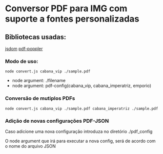 <h1>Conversor PDF para IMG com suporte a fontes personalizadas</h1>

<h2>Bibliotecas usadas:</h2>
<a href="https://github.com/jsdom/jsdom#readme">jsdom</a>
<a href="https://github.com/kb47/pdf-poppler#readme">pdf-poppler</a>

<h3>Modo de uso:</h3>
<code>node convert.js cabana_vip ./sample.pdf</code>
<ul>
    <li>node argument: ./filename</li>
    <li>node argument: pdf-config(cabana_vip, cabana_imperatriz, emporio)</li>
</ul>
<h3>Conversão de mutiplos PDFs</h3>
<code>node convert.js cabana_vip ./sample.pdf cabana_imperatriz ./sample.pdf</code>

<h3>Adição de novas configurações PDF-JSON</h3>
<p>Caso adicione uma nova configuração introduza no diretório ./pdf_config</p>
<p>O node argument que irá para executar a nova config, será de acordo com o nome do arquivo JSON</p>
